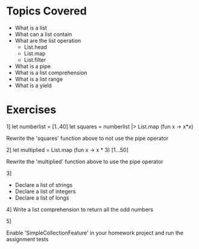 Topics Covered
==============
+ What is a list
+ What can a list contain
+ What are the list operation
  + List.head
  + List.map
  + List.filter
+ What is a pipe
+ What is a list comprehension
+ What is a list range
+ What is a yield

Exercises
=========
1]
  let numberlist = [1..40]
  let squares = numberlist |> List.map (fun x -> x*x)

  Rewrite the 'squares' function above to not use the pipe operator

2]
  let multiplied = List.map (fun x -> x * 3) [1...50]

  Rewrite the 'multiplied' function above to use the pipe operator

3]

+ Declare a list of strings
+ Declare a list of integers
+ Declare a list of longs

4]
 Write a list comprehension to return all the odd numbers

5]

Enable 'SimpleCollectionFeature' in your homework project and run the assignment tests

